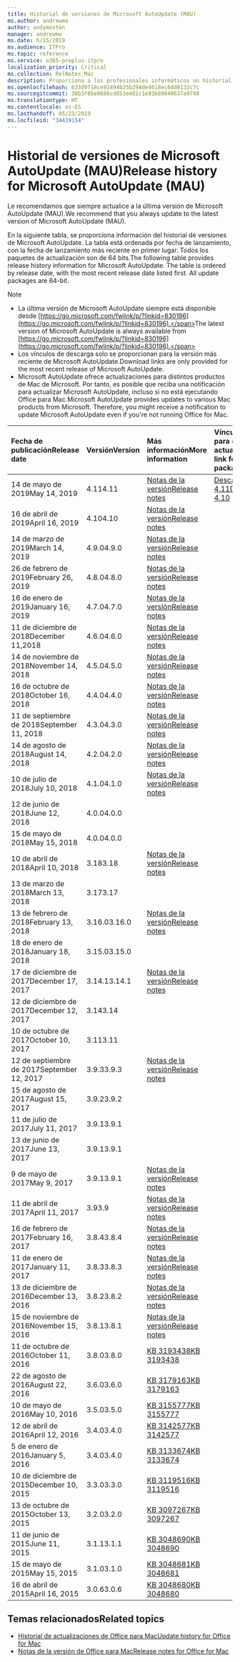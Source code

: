 ```yaml
---
title: Historial de versiones de Microsoft AutoUpdate (MAU)
ms.author: andrewmo
author: andymosten
manager: andrewmo
ms.date: 5/15/2019
ms.audience: ITPro
ms.topic: reference
ms.service: o365-proplus-itpro
localization_priority: Critical
ms.collection: RelNotes_Mac
description: Proporciona a los profesionales informáticos un historial de versiones de Microsoft AutoUpdate (MAU).
ms.openlocfilehash: b33d9718ce92494b25b294de4618ec6dd8132c7c
ms.sourcegitcommit: 38b3f8be8686cd853e481c1e93b89040637a9748
ms.translationtype: HT
ms.contentlocale: es-ES
ms.lasthandoff: 05/23/2019
ms.locfileid: "34419154"
---
```

# <a name="release-history-for-microsoft-autoupdate-mau"></a><span data-ttu-id="a0e64-103">Historial de versiones de Microsoft AutoUpdate (MAU)</span><span class="sxs-lookup"><span data-stu-id="a0e64-103">Release history for Microsoft AutoUpdate (MAU)</span></span>
 
<span data-ttu-id="a0e64-104">Le recomendamos que siempre actualice a la última versión de Microsoft AutoUpdate (MAU).</span><span class="sxs-lookup"><span data-stu-id="a0e64-104">We recommend that you always update to the latest version of Microsoft AutoUpdate (MAU).</span></span>

<span data-ttu-id="a0e64-p101">En la siguiente tabla, se proporciona información del historial de versiones de Microsoft AutoUpdate. La tabla está ordenada por fecha de lanzamiento, con la fecha de lanzamiento más reciente en primer lugar. Todos los paquetes de actualización son de 64 bits.</span><span class="sxs-lookup"><span data-stu-id="a0e64-p101">The following table provides release history information for Microsoft AutoUpdate. The table is ordered by release date, with the most recent release date listed first. All update packages are 64-bit.</span></span>


> [!NOTE]
> - <span data-ttu-id="a0e64-108">La última versión de Microsoft AutoUpdate siempre está disponible desde [https://go.microsoft.com/fwlink/p/?linkid=830196](https://go.microsoft.com/fwlink/p/?linkid=830196).</span><span class="sxs-lookup"><span data-stu-id="a0e64-108">The latest version of Microsoft AutoUpdate is always available from [https://go.microsoft.com/fwlink/p/?linkid=830196](https://go.microsoft.com/fwlink/p/?linkid=830196).</span></span>
> - <span data-ttu-id="a0e64-109">Los vínculos de descarga solo se proporcionan para la versión más reciente de Microsoft AutoUpdate.</span><span class="sxs-lookup"><span data-stu-id="a0e64-109">Download links are only provided for the most recent release of Microsoft AutoUpdate.</span></span>
> - <span data-ttu-id="a0e64-p102">Microsoft AutoUpdate ofrece actualizaciones para distintos productos de Mac de Microsoft. Por tanto, es posible que reciba una notificación para actualizar Microsoft AutoUpdate, incluso si no está ejecutando Office para Mac.</span><span class="sxs-lookup"><span data-stu-id="a0e64-p102">Microsoft AutoUpdate provides updates to various Mac products from Microsoft. Therefore, you might receive a notification to update Microsoft AutoUpdate even if you're not running Office for Mac.</span></span>
  
|<span data-ttu-id="a0e64-112">**Fecha de publicación**</span><span class="sxs-lookup"><span data-stu-id="a0e64-112">**Release date**</span></span>|<span data-ttu-id="a0e64-113">**Versión**</span><span class="sxs-lookup"><span data-stu-id="a0e64-113">**Version**</span></span>|<span data-ttu-id="a0e64-114">**Más información**</span><span class="sxs-lookup"><span data-stu-id="a0e64-114">**More information**</span></span>|<span data-ttu-id="a0e64-115">**Vínculo de descarga para el paquete de actualización**</span><span class="sxs-lookup"><span data-stu-id="a0e64-115">**Download link for the update package**</span></span>|
|:-----|:-----|:-----|:-----|
|<span data-ttu-id="a0e64-116">14 de mayo de 2019</span><span class="sxs-lookup"><span data-stu-id="a0e64-116">May 14, 2019</span></span> <br/>|<span data-ttu-id="a0e64-117">4.11</span><span class="sxs-lookup"><span data-stu-id="a0e64-117">4.11</span></span> <br/> | [<span data-ttu-id="a0e64-118">Notas de la versión</span><span class="sxs-lookup"><span data-stu-id="a0e64-118">Release notes</span></span>](release-notes-office-for-mac.md#May-2019-release) <br/> |[<span data-ttu-id="a0e64-119">Descargar MAU 4.11</span><span class="sxs-lookup"><span data-stu-id="a0e64-119">Download MAU 4.10</span></span>](https://go.microsoft.com/fwlink/p/?linkid=830196) <br/> |
|<span data-ttu-id="a0e64-120">16 de abril de 2019</span><span class="sxs-lookup"><span data-stu-id="a0e64-120">April 16, 2019</span></span> <br/>|<span data-ttu-id="a0e64-121">4.10</span><span class="sxs-lookup"><span data-stu-id="a0e64-121">4.10</span></span> <br/> | [<span data-ttu-id="a0e64-122">Notas de la versión</span><span class="sxs-lookup"><span data-stu-id="a0e64-122">Release notes</span></span>](release-notes-office-for-mac.md#April-2019-release) <br/> |<br/> |
|<span data-ttu-id="a0e64-123">14 de marzo de 2019</span><span class="sxs-lookup"><span data-stu-id="a0e64-123">March 14, 2019</span></span> <br/>|<span data-ttu-id="a0e64-124">4.9.0</span><span class="sxs-lookup"><span data-stu-id="a0e64-124">4.9.0</span></span> <br/> | [<span data-ttu-id="a0e64-125">Notas de la versión</span><span class="sxs-lookup"><span data-stu-id="a0e64-125">Release notes</span></span>](release-notes-office-for-mac.md#march-2019-release) <br/> | <br/> |
|<span data-ttu-id="a0e64-126">26 de febrero de 2019</span><span class="sxs-lookup"><span data-stu-id="a0e64-126">February 26, 2019</span></span> <br/>|<span data-ttu-id="a0e64-127">4.8.0</span><span class="sxs-lookup"><span data-stu-id="a0e64-127">4.8.0</span></span> <br/> | [<span data-ttu-id="a0e64-128">Notas de la versión</span><span class="sxs-lookup"><span data-stu-id="a0e64-128">Release notes</span></span>](release-notes-office-for-mac.md#january-2019-release) <br/> |<br/> |
|<span data-ttu-id="a0e64-129">16 de enero de 2019</span><span class="sxs-lookup"><span data-stu-id="a0e64-129">January 16, 2019</span></span> <br/>|<span data-ttu-id="a0e64-130">4.7.0</span><span class="sxs-lookup"><span data-stu-id="a0e64-130">4.7.0</span></span> <br/> | [<span data-ttu-id="a0e64-131">Notas de la versión</span><span class="sxs-lookup"><span data-stu-id="a0e64-131">Release notes</span></span>](release-notes-office-for-mac.md#january-2019-release) <br/> | |
|<span data-ttu-id="a0e64-132">11 de diciembre de 2018</span><span class="sxs-lookup"><span data-stu-id="a0e64-132">December 11,2018</span></span> <br/>|<span data-ttu-id="a0e64-133">4.6.0</span><span class="sxs-lookup"><span data-stu-id="a0e64-133">4.6.0</span></span> <br/> | [<span data-ttu-id="a0e64-134">Notas de la versión</span><span class="sxs-lookup"><span data-stu-id="a0e64-134">Release notes</span></span>](release-notes-office-for-mac.md#december-2018-release) <br/> ||
|<span data-ttu-id="a0e64-135">14 de noviembre de 2018</span><span class="sxs-lookup"><span data-stu-id="a0e64-135">November 14, 2018</span></span> <br/> |<span data-ttu-id="a0e64-136">4.5.0</span><span class="sxs-lookup"><span data-stu-id="a0e64-136">4.5.0</span></span> <br/> |[<span data-ttu-id="a0e64-137">Notas de la versión</span><span class="sxs-lookup"><span data-stu-id="a0e64-137">Release notes</span></span>](release-notes-office-for-mac.md#november-2018-release) <br/> | |
|<span data-ttu-id="a0e64-138">16 de octubre de 2018</span><span class="sxs-lookup"><span data-stu-id="a0e64-138">October 16, 2018</span></span> <br/> |<span data-ttu-id="a0e64-139">4.4.0</span><span class="sxs-lookup"><span data-stu-id="a0e64-139">4.4.0</span></span> <br/> |[<span data-ttu-id="a0e64-140">Notas de la versión</span><span class="sxs-lookup"><span data-stu-id="a0e64-140">Release notes</span></span>](release-notes-office-for-mac.md#october-2018-release) <br/> | |
|<span data-ttu-id="a0e64-141">11 de septiembre de 2018</span><span class="sxs-lookup"><span data-stu-id="a0e64-141">September 11, 2018</span></span>  <br/> |<span data-ttu-id="a0e64-142">4.3.0</span><span class="sxs-lookup"><span data-stu-id="a0e64-142">4.3.0</span></span>  <br/> |[<span data-ttu-id="a0e64-143">Notas de la versión</span><span class="sxs-lookup"><span data-stu-id="a0e64-143">Release notes</span></span>](release-notes-office-for-mac.md#september-2018-release) <br/> | |
|<span data-ttu-id="a0e64-144">14 de agosto de 2018</span><span class="sxs-lookup"><span data-stu-id="a0e64-144">August 14, 2018</span></span>  <br/> |<span data-ttu-id="a0e64-145">4.2.0</span><span class="sxs-lookup"><span data-stu-id="a0e64-145">4.2.0</span></span>  <br/> |[<span data-ttu-id="a0e64-146">Notas de la versión</span><span class="sxs-lookup"><span data-stu-id="a0e64-146">Release notes</span></span>](release-notes-office-for-mac.md#august-2018-release) <br/> | |
|<span data-ttu-id="a0e64-147">10 de julio de 2018</span><span class="sxs-lookup"><span data-stu-id="a0e64-147">July 10, 2018</span></span>  <br/> |<span data-ttu-id="a0e64-148">4.1.0</span><span class="sxs-lookup"><span data-stu-id="a0e64-148">4.1.0</span></span>  <br/> |[<span data-ttu-id="a0e64-149">Notas de la versión</span><span class="sxs-lookup"><span data-stu-id="a0e64-149">Release notes</span></span>](release-notes-office-for-mac.md#july-2018-release) <br/> | |
|<span data-ttu-id="a0e64-150">12 de junio de 2018</span><span class="sxs-lookup"><span data-stu-id="a0e64-150">June 12, 2018</span></span>  <br/> |<span data-ttu-id="a0e64-151">4.0.0</span><span class="sxs-lookup"><span data-stu-id="a0e64-151">4.0.0</span></span>  <br/> |||
|<span data-ttu-id="a0e64-152">15 de mayo de 2018</span><span class="sxs-lookup"><span data-stu-id="a0e64-152">May 15, 2018</span></span>  <br/> |<span data-ttu-id="a0e64-153">4.0.0</span><span class="sxs-lookup"><span data-stu-id="a0e64-153">4.0.0</span></span>  <br/> |||
|<span data-ttu-id="a0e64-154">10 de abril de 2018</span><span class="sxs-lookup"><span data-stu-id="a0e64-154">April 10, 2018</span></span>  <br/> |<span data-ttu-id="a0e64-155">3.18</span><span class="sxs-lookup"><span data-stu-id="a0e64-155">3.18</span></span>  <br/> |[<span data-ttu-id="a0e64-156">Notas de la versión</span><span class="sxs-lookup"><span data-stu-id="a0e64-156">Release notes</span></span>](release-notes-office-for-mac.md#april-2018-release) <br/> ||
|<span data-ttu-id="a0e64-157">13 de marzo de 2018</span><span class="sxs-lookup"><span data-stu-id="a0e64-157">March 13, 2018</span></span>  <br/> |<span data-ttu-id="a0e64-158">3.17</span><span class="sxs-lookup"><span data-stu-id="a0e64-158">3.17</span></span>  <br/> |||
|<span data-ttu-id="a0e64-159">13 de febrero de 2018</span><span class="sxs-lookup"><span data-stu-id="a0e64-159">February 13, 2018</span></span>  <br/> |<span data-ttu-id="a0e64-160">3.16.0</span><span class="sxs-lookup"><span data-stu-id="a0e64-160">3.16.0</span></span>  <br/> |[<span data-ttu-id="a0e64-161">Notas de la versión</span><span class="sxs-lookup"><span data-stu-id="a0e64-161">Release notes</span></span>](release-notes-office-for-mac.md#february-2018-release) <br/> | <br/> |
|<span data-ttu-id="a0e64-162">18 de enero de 2018</span><span class="sxs-lookup"><span data-stu-id="a0e64-162">January 18, 2018</span></span>  <br/> |<span data-ttu-id="a0e64-163">3.15.0</span><span class="sxs-lookup"><span data-stu-id="a0e64-163">3.15.0</span></span>  <br/> |<br/> |
|<span data-ttu-id="a0e64-164">17 de diciembre de 2017</span><span class="sxs-lookup"><span data-stu-id="a0e64-164">December 17, 2017</span></span>  <br/> |<span data-ttu-id="a0e64-165">3.14.1</span><span class="sxs-lookup"><span data-stu-id="a0e64-165">3.14.1</span></span>  <br/> |[<span data-ttu-id="a0e64-166">Notas de la versión</span><span class="sxs-lookup"><span data-stu-id="a0e64-166">Release notes</span></span>](release-notes-office-for-mac.md#december-2017-release) <br/> | <br/> |
|<span data-ttu-id="a0e64-167">12 de diciembre de 2017</span><span class="sxs-lookup"><span data-stu-id="a0e64-167">December 12, 2017</span></span>  <br/> |<span data-ttu-id="a0e64-168">3.14</span><span class="sxs-lookup"><span data-stu-id="a0e64-168">3.14</span></span>  <br/> ||  <br/> |
|<span data-ttu-id="a0e64-169">10 de octubre de 2017</span><span class="sxs-lookup"><span data-stu-id="a0e64-169">October 10, 2017</span></span>  <br/> |<span data-ttu-id="a0e64-170">3.11</span><span class="sxs-lookup"><span data-stu-id="a0e64-170">3.11</span></span>  <br/> ||<br/> |
|<span data-ttu-id="a0e64-171">12 de septiembre de 2017</span><span class="sxs-lookup"><span data-stu-id="a0e64-171">September 12, 2017</span></span>  <br/> |<span data-ttu-id="a0e64-172">3.9.3</span><span class="sxs-lookup"><span data-stu-id="a0e64-172">3.9.3</span></span>  <br/> |[<span data-ttu-id="a0e64-173">Notas de la versión</span><span class="sxs-lookup"><span data-stu-id="a0e64-173">Release notes</span></span>](release-notes-office-for-mac.md#september-2017-release) <br/> |<br/> |
|<span data-ttu-id="a0e64-174">15 de agosto de 2017</span><span class="sxs-lookup"><span data-stu-id="a0e64-174">August 15, 2017</span></span>  <br/> |<span data-ttu-id="a0e64-175">3.9.2</span><span class="sxs-lookup"><span data-stu-id="a0e64-175">3.9.2</span></span>  <br/> || <br/> |
|<span data-ttu-id="a0e64-176">11 de julio de 2017</span><span class="sxs-lookup"><span data-stu-id="a0e64-176">July 11, 2017</span></span>  <br/> |<span data-ttu-id="a0e64-177">3.9.1</span><span class="sxs-lookup"><span data-stu-id="a0e64-177">3.9.1</span></span>  <br/> || <br/> |
|<span data-ttu-id="a0e64-178">13 de junio de 2017</span><span class="sxs-lookup"><span data-stu-id="a0e64-178">June 13, 2017</span></span>  <br/> |<span data-ttu-id="a0e64-179">3.9.1</span><span class="sxs-lookup"><span data-stu-id="a0e64-179">3.9.1</span></span>  <br/> || <br/> |
|<span data-ttu-id="a0e64-180">9 de mayo de 2017</span><span class="sxs-lookup"><span data-stu-id="a0e64-180">May 9, 2017</span></span>  <br/> |<span data-ttu-id="a0e64-181">3.9.1</span><span class="sxs-lookup"><span data-stu-id="a0e64-181">3.9.1</span></span>  <br/> |[<span data-ttu-id="a0e64-182">Notas de la versión</span><span class="sxs-lookup"><span data-stu-id="a0e64-182">Release notes</span></span>](release-notes-office-for-mac.md#may-2017-release) <br/> | <br/> |
|<span data-ttu-id="a0e64-183">11 de abril de 2017</span><span class="sxs-lookup"><span data-stu-id="a0e64-183">April 11, 2017</span></span>  <br/> |<span data-ttu-id="a0e64-184">3.9</span><span class="sxs-lookup"><span data-stu-id="a0e64-184">3.9</span></span>  <br/> |[<span data-ttu-id="a0e64-185">Notas de la versión</span><span class="sxs-lookup"><span data-stu-id="a0e64-185">Release notes</span></span>](release-notes-office-for-mac.md#april-2017-release) <br/> |  <br/> |
|<span data-ttu-id="a0e64-186">16 de febrero de 2017</span><span class="sxs-lookup"><span data-stu-id="a0e64-186">February 16, 2017</span></span>  <br/> |<span data-ttu-id="a0e64-187">3.8.4</span><span class="sxs-lookup"><span data-stu-id="a0e64-187">3.8.4</span></span>  <br/> |[<span data-ttu-id="a0e64-188">Notas de la versión</span><span class="sxs-lookup"><span data-stu-id="a0e64-188">Release notes</span></span>](release-notes-office-for-mac.md#february-2017-release) <br/> | <br/> |
|<span data-ttu-id="a0e64-189">11 de enero de 2017</span><span class="sxs-lookup"><span data-stu-id="a0e64-189">January 11, 2017</span></span>  <br/> |<span data-ttu-id="a0e64-190">3.8.3</span><span class="sxs-lookup"><span data-stu-id="a0e64-190">3.8.3</span></span>  <br/> |[<span data-ttu-id="a0e64-191">Notas de la versión</span><span class="sxs-lookup"><span data-stu-id="a0e64-191">Release notes</span></span>](release-notes-office-for-mac.md#january-2017-release) <br/> | <br/> |
|<span data-ttu-id="a0e64-192">13 de diciembre de 2016</span><span class="sxs-lookup"><span data-stu-id="a0e64-192">December 13, 2016</span></span>  <br/> |<span data-ttu-id="a0e64-193">3.8.2</span><span class="sxs-lookup"><span data-stu-id="a0e64-193">3.8.2</span></span>  <br/> |[<span data-ttu-id="a0e64-194">Notas de la versión</span><span class="sxs-lookup"><span data-stu-id="a0e64-194">Release notes</span></span>](release-notes-office-for-mac.md#december-2016-release) <br/> | <br/> |
|<span data-ttu-id="a0e64-195">15 de noviembre de 2016</span><span class="sxs-lookup"><span data-stu-id="a0e64-195">November 15, 2016</span></span>  <br/> |<span data-ttu-id="a0e64-196">3.8.1</span><span class="sxs-lookup"><span data-stu-id="a0e64-196">3.8.1</span></span>  <br/> |[<span data-ttu-id="a0e64-197">Notas de la versión</span><span class="sxs-lookup"><span data-stu-id="a0e64-197">Release notes</span></span>](release-notes-office-for-mac.md#november-2016-release) <br/> | <br/> |
|<span data-ttu-id="a0e64-198">11 de octubre de 2016</span><span class="sxs-lookup"><span data-stu-id="a0e64-198">October 11, 2016</span></span>  <br/> |<span data-ttu-id="a0e64-199">3.8.0</span><span class="sxs-lookup"><span data-stu-id="a0e64-199">3.8.0</span></span>  <br/> |[<span data-ttu-id="a0e64-200">KB 3193438</span><span class="sxs-lookup"><span data-stu-id="a0e64-200">KB 3193438</span></span>](https://support.microsoft.com/kb/3193438) <br/> | <br/> |
|<span data-ttu-id="a0e64-201">22 de agosto de 2016</span><span class="sxs-lookup"><span data-stu-id="a0e64-201">August 22, 2016</span></span>  <br/> |<span data-ttu-id="a0e64-202">3.6.0</span><span class="sxs-lookup"><span data-stu-id="a0e64-202">3.6.0</span></span>  <br/> |[<span data-ttu-id="a0e64-203">KB 3179163</span><span class="sxs-lookup"><span data-stu-id="a0e64-203">KB 3179163</span></span>](https://support.microsoft.com/kb/3179163) <br/> | <br/> |
|<span data-ttu-id="a0e64-204">10 de mayo de 2016</span><span class="sxs-lookup"><span data-stu-id="a0e64-204">May 10, 2016</span></span>  <br/> |<span data-ttu-id="a0e64-205">3.5.0</span><span class="sxs-lookup"><span data-stu-id="a0e64-205">3.5.0</span></span>  <br/> |[<span data-ttu-id="a0e64-206">KB 3155777</span><span class="sxs-lookup"><span data-stu-id="a0e64-206">KB 3155777</span></span>](https://support.microsoft.com/kb/3155777) <br/> | <br/> |
|<span data-ttu-id="a0e64-207">12 de abril de 2016</span><span class="sxs-lookup"><span data-stu-id="a0e64-207">April 12, 2016</span></span>  <br/> |<span data-ttu-id="a0e64-208">3.4.0</span><span class="sxs-lookup"><span data-stu-id="a0e64-208">3.4.0</span></span>  <br/> |[<span data-ttu-id="a0e64-209">KB 3142577</span><span class="sxs-lookup"><span data-stu-id="a0e64-209">KB 3142577</span></span>](https://support.microsoft.com/kb/3142577) <br/> | <br/> |
|<span data-ttu-id="a0e64-210">5 de enero de 2016</span><span class="sxs-lookup"><span data-stu-id="a0e64-210">January 5, 2016</span></span>  <br/> |<span data-ttu-id="a0e64-211">3.4.0</span><span class="sxs-lookup"><span data-stu-id="a0e64-211">3.4.0</span></span>  <br/> |[<span data-ttu-id="a0e64-212">KB 3133674</span><span class="sxs-lookup"><span data-stu-id="a0e64-212">KB 3133674</span></span>](https://support.microsoft.com/kb/3133674) <br/> | <br/> |
|<span data-ttu-id="a0e64-213">10 de diciembre de 2015</span><span class="sxs-lookup"><span data-stu-id="a0e64-213">December 10, 2015</span></span>  <br/> |<span data-ttu-id="a0e64-214">3.3.0</span><span class="sxs-lookup"><span data-stu-id="a0e64-214">3.3.0</span></span>  <br/> |[<span data-ttu-id="a0e64-215">KB 3119516</span><span class="sxs-lookup"><span data-stu-id="a0e64-215">KB 3119516</span></span>](https://support.microsoft.com/kb/3119516) <br/> | <br/> |
|<span data-ttu-id="a0e64-216">13 de octubre de 2015</span><span class="sxs-lookup"><span data-stu-id="a0e64-216">October 13, 2015</span></span>  <br/> |<span data-ttu-id="a0e64-217">3.2.0</span><span class="sxs-lookup"><span data-stu-id="a0e64-217">3.2.0</span></span>  <br/> |[<span data-ttu-id="a0e64-218">KB 3097267</span><span class="sxs-lookup"><span data-stu-id="a0e64-218">KB 3097267</span></span>](https://support.microsoft.com/kb/3097267) <br/> | <br/> |
|<span data-ttu-id="a0e64-219">11 de junio de 2015</span><span class="sxs-lookup"><span data-stu-id="a0e64-219">June 11, 2015</span></span>  <br/> |<span data-ttu-id="a0e64-220">3.1.1</span><span class="sxs-lookup"><span data-stu-id="a0e64-220">3.1.1</span></span>  <br/> |[<span data-ttu-id="a0e64-221">KB 3048690</span><span class="sxs-lookup"><span data-stu-id="a0e64-221">KB 3048690</span></span>](https://support.microsoft.com/kb/3048690) <br/> | <br/> |
|<span data-ttu-id="a0e64-222">15 de mayo de 2015</span><span class="sxs-lookup"><span data-stu-id="a0e64-222">May 15, 2015</span></span>  <br/> |<span data-ttu-id="a0e64-223">3.1.0</span><span class="sxs-lookup"><span data-stu-id="a0e64-223">3.1.0</span></span>  <br/> |[<span data-ttu-id="a0e64-224">KB 3048681</span><span class="sxs-lookup"><span data-stu-id="a0e64-224">KB 3048681</span></span>](https://support.microsoft.com/kb/3048681) <br/> | <br/> |
|<span data-ttu-id="a0e64-225">16 de abril de 2015</span><span class="sxs-lookup"><span data-stu-id="a0e64-225">April 16, 2015</span></span>  <br/> |<span data-ttu-id="a0e64-226">3.0.6</span><span class="sxs-lookup"><span data-stu-id="a0e64-226">3.0.6</span></span>  <br/> |[<span data-ttu-id="a0e64-227">KB 3048680</span><span class="sxs-lookup"><span data-stu-id="a0e64-227">KB 3048680</span></span>](https://support.microsoft.com/kb/3048680) <br/> | <br/> |

## <a name="related-topics"></a><span data-ttu-id="a0e64-228">Temas relacionados</span><span class="sxs-lookup"><span data-stu-id="a0e64-228">Related topics</span></span>

- [<span data-ttu-id="a0e64-229">Historial de actualizaciones de Office para Mac</span><span class="sxs-lookup"><span data-stu-id="a0e64-229">Update history for Office for Mac</span></span>](update-history-office-for-mac.md)
- [<span data-ttu-id="a0e64-230">Notas de la versión de Office para Mac</span><span class="sxs-lookup"><span data-stu-id="a0e64-230">Release notes for Office for Mac</span></span>](release-notes-office-for-mac.md) 